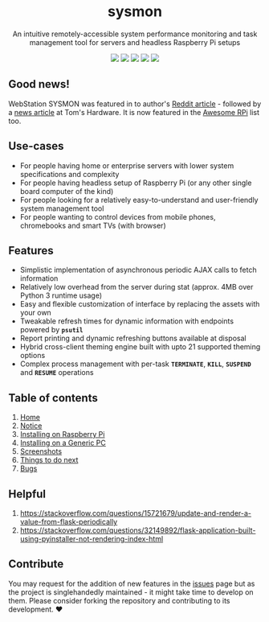 <h1 align="center">sysmon</h1>
<p align="center">An intuitive remotely-accessible system performance monitoring and task management tool for servers and headless Raspberry Pi setups</p>

<p align="center">
    <img src="https://img.shields.io/github/issues/t0xic0der/sysmon?style=flat-square&logo=appveyor&color=teal">
    <img src="https://img.shields.io/github/forks/t0xic0der/sysmon?style=flat-square&logo=appveyor&color=teal">
    <img src="https://img.shields.io/github/stars/t0xic0der/sysmon?style=flat-square&logo=appveyor&color=teal">
    <img src="https://img.shields.io/github/license/t0xic0der/sysmon?style=flat-square&logo=appveyor&color=teal">
    <img src="https://img.shields.io/github/watchers/t0xic0der/sysmon?style=flat-square&color=teal&logo=appveyor">
</p>

## Good news!
WebStation SYSMON was featured in to author's [Reddit article](https://www.reddit.com/r/raspberry_pi/comments/htwe0o/i_have_created_an_intuitive_remotelyaccessible/) - followed by a [news article](https://www.tomshardware.com/news/manage-your-headless-raspberry-pi-remotely-from-a-web-browser) at Tom's Hardware. It is now featured in the [Awesome RPi](https://github.com/thibmaek/awesome-raspberry-pi) list too.

## Use-cases
- For people having home or enterprise servers with lower system specifications and complexity
- For people having headless setup of Raspberry Pi (or any other single board computer of the kind)
- For people looking for a relatively easy-to-understand and user-friendly system management tool
- For people wanting to control devices from mobile phones, chromebooks and smart TVs (with browser)

## Features
- Simplistic implementation of asynchronous periodic AJAX calls to fetch information
- Relatively low overhead from the server during stat (approx. 4MB over Python 3 runtime usage)
- Easy and flexible customization of interface by replacing the assets with your own
- Tweakable refresh times for dynamic information with endpoints powered by **`psutil`**
- Report printing and dynamic refreshing buttons available at disposal
- Hybrid cross-client theming engine built with upto 21 supported theming options
- Complex process management with per-task **`TERMINATE`**, **`KILL`**, **`SUSPEND`** and **`RESUME`** operations

## Table of contents
1. [Home](https://github.com/t0xic0der/sysmon/wiki)
2. [Notice](https://github.com/t0xic0der/sysmon/wiki/Notice)
3. [Installing on Raspberry Pi](https://github.com/t0xic0der/sysmon/wiki/Installing-on-Raspberry-Pi)
4. [Installing on a Generic PC](https://github.com/t0xic0der/sysmon/wiki/Installing-on-a-Generic-PC)
5. [Screenshots](https://github.com/t0xic0der/sysmon/wiki/Screenshots)
6. [Things to do next](https://github.com/t0xic0der/sysmon/wiki/Things-to-do-next)
7. [Bugs](https://github.com/t0xic0der/sysmon/wiki/Bugs)

## Helpful
1. https://stackoverflow.com/questions/15721679/update-and-render-a-value-from-flask-periodically
2. https://stackoverflow.com/questions/32149892/flask-application-built-using-pyinstaller-not-rendering-index-html

## Contribute
You may request for the addition of new features in the [issues](https://github.com/t0xic0der/sysmon/issues) page but as the project is singlehandedly maintained - it might take time to develop on them. Please consider forking the repository and contributing to its development. :heart:
